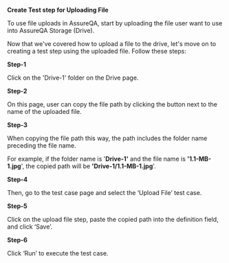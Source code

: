 ﻿


**Create Test step for Uploading File**

To use file uploads in AssureQA, start by uploading the file user want to use into AssureQA Storage (Drive). 

Now that we've covered how to upload a file to the drive, let's move on to creating a test step using the uploaded file. Follow these steps:

**Step-1**

Click on the 'Drive-1' folder on the Drive page.

**Step-2**

On this page, user can copy the file path by clicking the button next to the name of the uploaded file.

**Step-3**

When copying the file path this way, the path includes the folder name preceding the file name.

For example, if the folder name is '**Drive-1'** and the file name is **'1.1-MB-1.jpg**', the copied path will be **'Drive-1/1.1-MB-1.jpg**'.

**Step-4**

Then, go to the test case page and select the ‘Upload File’ test case.

**Step-5**

Click on the upload file step, paste the copied path into the definition field, and click ‘Save’.

**Step-6**

Click ‘Run’ to execute the test case.
